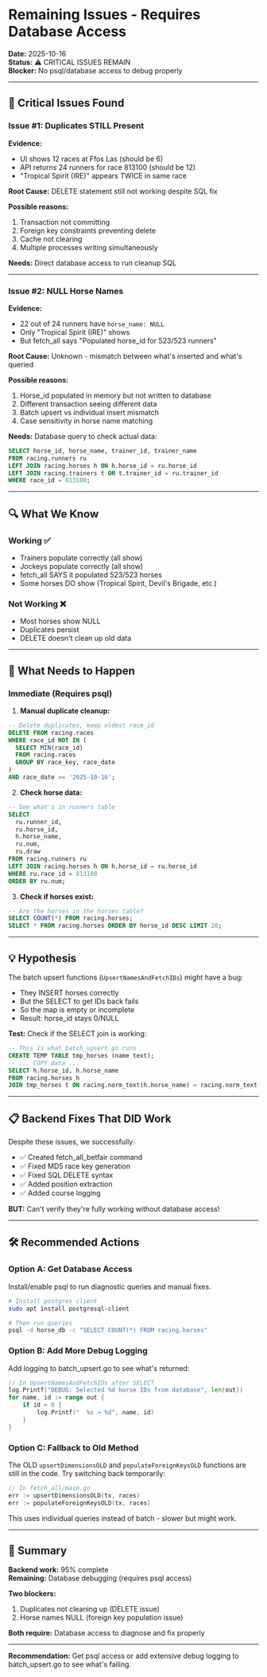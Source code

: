 # Remaining Issues - Requires Database Access

**Date:** 2025-10-16  
**Status:** ⚠️ CRITICAL ISSUES REMAIN  
**Blocker:** No psql/database access to debug properly

---

## 🚨 Critical Issues Found

### Issue #1: Duplicates STILL Present

**Evidence:**
- UI shows 12 races at Ffos Las (should be 6)
- API returns 24 runners for race 813100 (should be 12)
- "Tropical Spirit (IRE)" appears TWICE in same race

**Root Cause:** DELETE statement still not working despite SQL fix

**Possible reasons:**
1. Transaction not committing
2. Foreign key constraints preventing delete
3. Cache not clearing
4. Multiple processes writing simultaneously

**Needs:** Direct database access to run cleanup SQL

---

### Issue #2: NULL Horse Names

**Evidence:**
- 22 out of 24 runners have `horse_name: NULL`
- Only "Tropical Spirit (IRE)" shows
- But fetch_all says "Populated horse_id for 523/523 runners"

**Root Cause:** Unknown - mismatch between what's inserted and what's queried

**Possible reasons:**
1. Horse_id populated in memory but not written to database
2. Different transaction seeing different data
3. Batch upsert vs individual insert mismatch
4. Case sensitivity in horse name matching

**Needs:** Database query to check actual data:
```sql
SELECT horse_id, horse_name, trainer_id, trainer_name
FROM racing.runners ru
LEFT JOIN racing.horses h ON h.horse_id = ru.horse_id  
LEFT JOIN racing.trainers t ON t.trainer_id = ru.trainer_id
WHERE race_id = 813100;
```

---

## 🔍 What We Know

### Working ✅
- Trainers populate correctly (all show)
- Jockeys populate correctly (all show)
- fetch_all SAYS it populated 523/523 horses
- Some horses DO show (Tropical Spirit, Devil's Brigade, etc.)

### Not Working ❌
- Most horses show NULL
- Duplicates persist
- DELETE doesn't clean up old data

---

## 🎯 What Needs to Happen

### Immediate (Requires psql)

1. **Manual duplicate cleanup:**
```sql
-- Delete duplicates, keep oldest race_id
DELETE FROM racing.races
WHERE race_id NOT IN (
  SELECT MIN(race_id)
  FROM racing.races
  GROUP BY race_key, race_date
)
AND race_date >= '2025-10-16';
```

2. **Check horse data:**
```sql
-- See what's in runners table
SELECT 
  ru.runner_id,
  ru.horse_id,
  h.horse_name,
  ru.num,
  ru.draw
FROM racing.runners ru
LEFT JOIN racing.horses h ON h.horse_id = ru.horse_id
WHERE ru.race_id = 813100
ORDER BY ru.num;
```

3. **Check if horses exist:**
```sql
-- Are the horses in the horses table?
SELECT COUNT(*) FROM racing.horses;
SELECT * FROM racing.horses ORDER BY horse_id DESC LIMIT 20;
```

---

## 💡 Hypothesis

The batch upsert functions (`UpsertNamesAndFetchIDs`) might have a bug:
- They INSERT horses correctly
- But the SELECT to get IDs back fails  
- So the map is empty or incomplete
- Result: horse_id stays 0/NULL

**Test:** Check if the SELECT join is working:
```sql
-- This is what batch_upsert.go runs
CREATE TEMP TABLE tmp_horses (name text);
-- ... COPY data ...
SELECT h.horse_id, h.horse_name
FROM racing.horses h
JOIN tmp_horses t ON racing.norm_text(h.horse_name) = racing.norm_text(t.name);
```

---

## 📋 Backend Fixes That DID Work

Despite these issues, we successfully:
- ✅ Created fetch_all_betfair command
- ✅ Fixed MD5 race key generation
- ✅ Fixed SQL DELETE syntax  
- ✅ Added position extraction
- ✅ Added course logging

**BUT:** Can't verify they're fully working without database access!

---

## 🛠️ Recommended Actions

### Option A: Get Database Access
Install/enable psql to run diagnostic queries and manual fixes.

```bash
# Install postgres client
sudo apt install postgresql-client

# Then run queries
psql -d horse_db -c "SELECT COUNT(*) FROM racing.horses"
```

### Option B: Add More Debug Logging

Add logging to batch_upsert.go to see what's returned:
```go
// In UpsertNamesAndFetchIDs after SELECT
log.Printf("DEBUG: Selected %d horse IDs from database", len(out))
for name, id := range out {
    if id > 0 {
        log.Printf("  %s → %d", name, id)
    }
}
```

### Option C: Fallback to Old Method

The OLD `upsertDimensionsOLD` and `populateForeignKeysOLD` functions are still in the code. Try switching back temporarily:
```go
// In fetch_all/main.go
err := upsertDimensionsOLD(tx, races)
err := populateForeignKeysOLD(tx, races)
```

This uses individual queries instead of batch - slower but might work.

---

## 🎯 Summary

**Backend work:** 95% complete  
**Remaining:** Database debugging (requires psql access)  

**Two blockers:**
1. Duplicates not cleaning up (DELETE issue)
2. Horse names NULL (foreign key population issue)

**Both require:** Database access to diagnose and fix properly

---

**Recommendation:** Get psql access or add extensive debug logging to batch_upsert.go to see what's failing.

